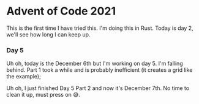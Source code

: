 # Advent of Code 2021

This is the first time I have tried this.
I'm doing this in Rust.
Today is day 2, we'll see how long I can keep up.

### Day 5

Uh oh, today is the December 6th but I'm working on day 5.
I'm falling behind.
Part 1 took a while and is probably inefficient (it creates a grid like the example);

Uh oh, I just finished Day 5 Part 2 and now it's December 7th.
No time to clean it up, must press on 😅.
